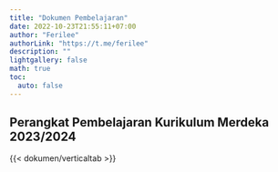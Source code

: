 ```yaml
---
title: "Dokumen Pembelajaran"
date: 2022-10-23T21:55:11+07:00
author: "Ferilee"
authorLink: "https://t.me/ferilee"
description: ""
lightgallery: false
math: true
toc:
  auto: false
---
```

## Perangkat Pembelajaran Kurikulum Merdeka 2023/2024
{{< dokumen/verticaltab >}}
